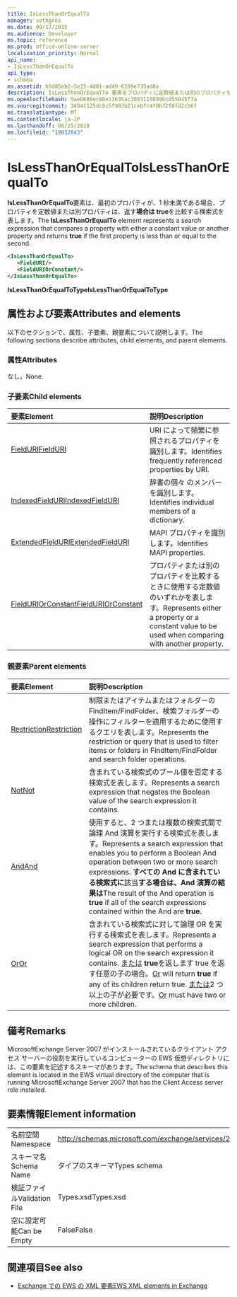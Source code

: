 ```yaml
---
title: IsLessThanOrEqualTo
manager: sethgros
ms.date: 09/17/2015
ms.audience: Developer
ms.topic: reference
ms.prod: office-online-server
localization_priority: Normal
api_name:
- IsLessThanOrEqualTo
api_type:
- schema
ms.assetid: b5d85eb2-5e15-4d01-ad49-6289e735ad8a
description: IsLessThanOrEqualTo 要素をプロパティに定数値または別のプロパティを比較し、最初のプロパティは、2 番目に等しいかそれより小さい場合は true を返す検索式を表します。
ms.openlocfilehash: 9aeb688ec68e13635ac3083119899bcd55045f7a
ms.sourcegitcommit: 34041125dc8c5f993b21cebfc4f8b72f0fd2cb6f
ms.translationtype: MT
ms.contentlocale: ja-JP
ms.lasthandoff: 06/25/2018
ms.locfileid: "19832043"
---
```

# <a name="islessthanorequalto"></a><span data-ttu-id="19e37-103">IsLessThanOrEqualTo</span><span class="sxs-lookup"><span data-stu-id="19e37-103">IsLessThanOrEqualTo</span></span>

<span data-ttu-id="19e37-104">**IsLessThanOrEqualTo**要素は、最初のプロパティが、1 秒未満である場合、プロパティを定数値または別プロパティは、返す**場合は true**を比較する検索式を表します。</span><span class="sxs-lookup"><span data-stu-id="19e37-104">The **IsLessThanOrEqualTo** element represents a search expression that compares a property with either a constant value or another property and returns **true** if the first property is less than or equal to the second.</span></span> 
  
```xml
<IsLessThanOrEqualTo>
   <FieldURI/>
   <FieldURIOrConstant/>
</IsLessThanOrEqualTo>
```

 <span data-ttu-id="19e37-105">**IsLessThanOrEqualToType**</span><span class="sxs-lookup"><span data-stu-id="19e37-105">**IsLessThanOrEqualToType**</span></span>
## <a name="attributes-and-elements"></a><span data-ttu-id="19e37-106">属性および要素</span><span class="sxs-lookup"><span data-stu-id="19e37-106">Attributes and elements</span></span>

<span data-ttu-id="19e37-107">以下のセクションで、属性、子要素、親要素について説明します。</span><span class="sxs-lookup"><span data-stu-id="19e37-107">The following sections describe attributes, child elements, and parent elements.</span></span>
  
### <a name="attributes"></a><span data-ttu-id="19e37-108">属性</span><span class="sxs-lookup"><span data-stu-id="19e37-108">Attributes</span></span>

<span data-ttu-id="19e37-109">なし。</span><span class="sxs-lookup"><span data-stu-id="19e37-109">None.</span></span>
  
### <a name="child-elements"></a><span data-ttu-id="19e37-110">子要素</span><span class="sxs-lookup"><span data-stu-id="19e37-110">Child elements</span></span>

|<span data-ttu-id="19e37-111">**要素**</span><span class="sxs-lookup"><span data-stu-id="19e37-111">**Element**</span></span>|<span data-ttu-id="19e37-112">**説明**</span><span class="sxs-lookup"><span data-stu-id="19e37-112">**Description**</span></span>|
|:-----|:-----|
|[<span data-ttu-id="19e37-113">FieldURI</span><span class="sxs-lookup"><span data-stu-id="19e37-113">FieldURI</span></span>](fielduri.md) <br/> |<span data-ttu-id="19e37-114">URI によって頻繁に参照されるプロパティを識別します。</span><span class="sxs-lookup"><span data-stu-id="19e37-114">Identifies frequently referenced properties by URI.</span></span>  <br/> |
|[<span data-ttu-id="19e37-115">IndexedFieldURI</span><span class="sxs-lookup"><span data-stu-id="19e37-115">IndexedFieldURI</span></span>](indexedfielduri.md) <br/> |<span data-ttu-id="19e37-116">辞書の個々 のメンバーを識別します。</span><span class="sxs-lookup"><span data-stu-id="19e37-116">Identifies individual members of a dictionary.</span></span>  <br/> |
|[<span data-ttu-id="19e37-117">ExtendedFieldURI</span><span class="sxs-lookup"><span data-stu-id="19e37-117">ExtendedFieldURI</span></span>](extendedfielduri.md) <br/> |<span data-ttu-id="19e37-118">MAPI プロパティを識別します。</span><span class="sxs-lookup"><span data-stu-id="19e37-118">Identifies MAPI properties.</span></span>  <br/> |
|[<span data-ttu-id="19e37-119">FieldURIOrConstant</span><span class="sxs-lookup"><span data-stu-id="19e37-119">FieldURIOrConstant</span></span>](fielduriorconstant.md) <br/> |<span data-ttu-id="19e37-120">プロパティまたは別のプロパティを比較するときに使用する定数値のいずれかを表します。</span><span class="sxs-lookup"><span data-stu-id="19e37-120">Represents either a property or a constant value to be used when comparing with another property.</span></span>  <br/> |
   
### <a name="parent-elements"></a><span data-ttu-id="19e37-121">親要素</span><span class="sxs-lookup"><span data-stu-id="19e37-121">Parent elements</span></span>

|<span data-ttu-id="19e37-122">**要素**</span><span class="sxs-lookup"><span data-stu-id="19e37-122">**Element**</span></span>|<span data-ttu-id="19e37-123">**説明**</span><span class="sxs-lookup"><span data-stu-id="19e37-123">**Description**</span></span>|
|:-----|:-----|
|[<span data-ttu-id="19e37-124">Restriction</span><span class="sxs-lookup"><span data-stu-id="19e37-124">Restriction</span></span>](restriction.md) <br/> |<span data-ttu-id="19e37-125">制限またはアイテムまたはフォルダーの FindItem/FindFolder、検索フォルダーの操作にフィルターを適用するために使用するクエリを表します。</span><span class="sxs-lookup"><span data-stu-id="19e37-125">Represents the restriction or query that is used to filter items or folders in FindItem/FindFolder and search folder operations.</span></span>  <br/> |
|[<span data-ttu-id="19e37-126">Not</span><span class="sxs-lookup"><span data-stu-id="19e37-126">Not</span></span>](not.md) <br/> |<span data-ttu-id="19e37-127">含まれている検索式のブール値を否定する検索式を表します。</span><span class="sxs-lookup"><span data-stu-id="19e37-127">Represents a search expression that negates the Boolean value of the search expression it contains.</span></span>  <br/> |
|[<span data-ttu-id="19e37-128">And</span><span class="sxs-lookup"><span data-stu-id="19e37-128">And</span></span>](and.md) <br/> |<span data-ttu-id="19e37-129">使用すると、2 つまたは複数の検索式間で論理 And 演算を実行する検索式を表します。</span><span class="sxs-lookup"><span data-stu-id="19e37-129">Represents a search expression that enables you to perform a Boolean And operation between two or more search expressions.</span></span> <span data-ttu-id="19e37-130">**すべての And に含まれている検索式に**該当**する場合は、And 演算の結果は**</span><span class="sxs-lookup"><span data-stu-id="19e37-130">The result of the And operation is **true** if all of the search expressions contained within the And are **true**.</span></span>  <br/> |
|[<span data-ttu-id="19e37-131">Or</span><span class="sxs-lookup"><span data-stu-id="19e37-131">Or</span></span>](or.md) <br/> |<span data-ttu-id="19e37-132">含まれている検索式に対して論理 OR を実行する検索式を表します。</span><span class="sxs-lookup"><span data-stu-id="19e37-132">Represents a search expression that performs a logical OR on the search expression it contains.</span></span> <span data-ttu-id="19e37-133">[または](or.md) **true**を返します true を返す任意の子の場合。</span><span class="sxs-lookup"><span data-stu-id="19e37-133">[Or](or.md) will return **true** if any of its children return true.</span></span> <span data-ttu-id="19e37-134">[または](or.md)2 つ以上の子が必要です。</span><span class="sxs-lookup"><span data-stu-id="19e37-134">[Or](or.md) must have two or more children.</span></span>  <br/> |
   
## <a name="remarks"></a><span data-ttu-id="19e37-135">備考</span><span class="sxs-lookup"><span data-stu-id="19e37-135">Remarks</span></span>

<span data-ttu-id="19e37-136">MicrosoftExchange Server 2007 がインストールされているクライアント アクセス サーバーの役割を実行しているコンピューターの EWS 仮想ディレクトリには、この要素を記述するスキーマがあります。</span><span class="sxs-lookup"><span data-stu-id="19e37-136">The schema that describes this element is located in the EWS virtual directory of the computer that is running MicrosoftExchange Server 2007 that has the Client Access server role installed.</span></span>
  
## <a name="element-information"></a><span data-ttu-id="19e37-137">要素情報</span><span class="sxs-lookup"><span data-stu-id="19e37-137">Element information</span></span>

|||
|:-----|:-----|
|<span data-ttu-id="19e37-138">名前空間</span><span class="sxs-lookup"><span data-stu-id="19e37-138">Namespace</span></span>  <br/> |http://schemas.microsoft.com/exchange/services/2006/types  <br/> |
|<span data-ttu-id="19e37-139">スキーマ名</span><span class="sxs-lookup"><span data-stu-id="19e37-139">Schema Name</span></span>  <br/> |<span data-ttu-id="19e37-140">タイプのスキーマ</span><span class="sxs-lookup"><span data-stu-id="19e37-140">Types schema</span></span>  <br/> |
|<span data-ttu-id="19e37-141">検証ファイル</span><span class="sxs-lookup"><span data-stu-id="19e37-141">Validation File</span></span>  <br/> |<span data-ttu-id="19e37-142">Types.xsd</span><span class="sxs-lookup"><span data-stu-id="19e37-142">Types.xsd</span></span>  <br/> |
|<span data-ttu-id="19e37-143">空に設定可能</span><span class="sxs-lookup"><span data-stu-id="19e37-143">Can be Empty</span></span>  <br/> |<span data-ttu-id="19e37-144">False</span><span class="sxs-lookup"><span data-stu-id="19e37-144">False</span></span>  <br/> |
   
## <a name="see-also"></a><span data-ttu-id="19e37-145">関連項目</span><span class="sxs-lookup"><span data-stu-id="19e37-145">See also</span></span>



- [<span data-ttu-id="19e37-146">Exchange での EWS の XML 要素</span><span class="sxs-lookup"><span data-stu-id="19e37-146">EWS XML elements in Exchange</span></span>](ews-xml-elements-in-exchange.md)

